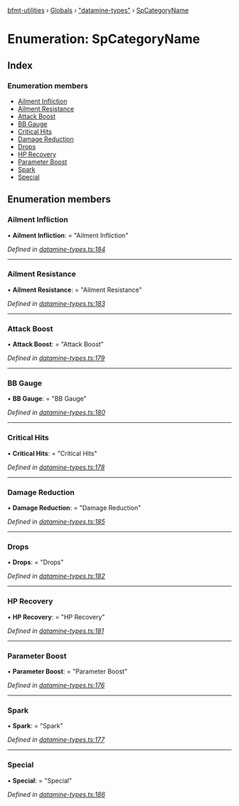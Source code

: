 [bfmt-utilities](../README.md) › [Globals](../globals.md) › ["datamine-types"](../modules/_datamine_types_.md) › [SpCategoryName](_datamine_types_.spcategoryname.md)

# Enumeration: SpCategoryName

## Index

### Enumeration members

* [Ailment Infliction](_datamine_types_.spcategoryname.md#ailment-infliction)
* [Ailment Resistance](_datamine_types_.spcategoryname.md#ailment-resistance)
* [Attack Boost](_datamine_types_.spcategoryname.md#attack-boost)
* [BB Gauge](_datamine_types_.spcategoryname.md#bb-gauge)
* [Critical Hits](_datamine_types_.spcategoryname.md#critical-hits)
* [Damage Reduction](_datamine_types_.spcategoryname.md#damage-reduction)
* [Drops](_datamine_types_.spcategoryname.md#drops)
* [HP Recovery](_datamine_types_.spcategoryname.md#hp-recovery)
* [Parameter Boost](_datamine_types_.spcategoryname.md#parameter-boost)
* [Spark](_datamine_types_.spcategoryname.md#spark)
* [Special](_datamine_types_.spcategoryname.md#special)

## Enumeration members

###  Ailment Infliction

• **Ailment Infliction**: = "Ailment Infliction"

*Defined in [datamine-types.ts:184](https://github.com/BluuArc/bfmt-utilities/blob/dcfe900/src/datamine-types.ts#L184)*

___

###  Ailment Resistance

• **Ailment Resistance**: = "Ailment Resistance"

*Defined in [datamine-types.ts:183](https://github.com/BluuArc/bfmt-utilities/blob/dcfe900/src/datamine-types.ts#L183)*

___

###  Attack Boost

• **Attack Boost**: = "Attack Boost"

*Defined in [datamine-types.ts:179](https://github.com/BluuArc/bfmt-utilities/blob/dcfe900/src/datamine-types.ts#L179)*

___

###  BB Gauge

• **BB Gauge**: = "BB Gauge"

*Defined in [datamine-types.ts:180](https://github.com/BluuArc/bfmt-utilities/blob/dcfe900/src/datamine-types.ts#L180)*

___

###  Critical Hits

• **Critical Hits**: = "Critical Hits"

*Defined in [datamine-types.ts:178](https://github.com/BluuArc/bfmt-utilities/blob/dcfe900/src/datamine-types.ts#L178)*

___

###  Damage Reduction

• **Damage Reduction**: = "Damage Reduction"

*Defined in [datamine-types.ts:185](https://github.com/BluuArc/bfmt-utilities/blob/dcfe900/src/datamine-types.ts#L185)*

___

###  Drops

• **Drops**: = "Drops"

*Defined in [datamine-types.ts:182](https://github.com/BluuArc/bfmt-utilities/blob/dcfe900/src/datamine-types.ts#L182)*

___

###  HP Recovery

• **HP Recovery**: = "HP Recovery"

*Defined in [datamine-types.ts:181](https://github.com/BluuArc/bfmt-utilities/blob/dcfe900/src/datamine-types.ts#L181)*

___

###  Parameter Boost

• **Parameter Boost**: = "Parameter Boost"

*Defined in [datamine-types.ts:176](https://github.com/BluuArc/bfmt-utilities/blob/dcfe900/src/datamine-types.ts#L176)*

___

###  Spark

• **Spark**: = "Spark"

*Defined in [datamine-types.ts:177](https://github.com/BluuArc/bfmt-utilities/blob/dcfe900/src/datamine-types.ts#L177)*

___

###  Special

• **Special**: = "Special"

*Defined in [datamine-types.ts:186](https://github.com/BluuArc/bfmt-utilities/blob/dcfe900/src/datamine-types.ts#L186)*
